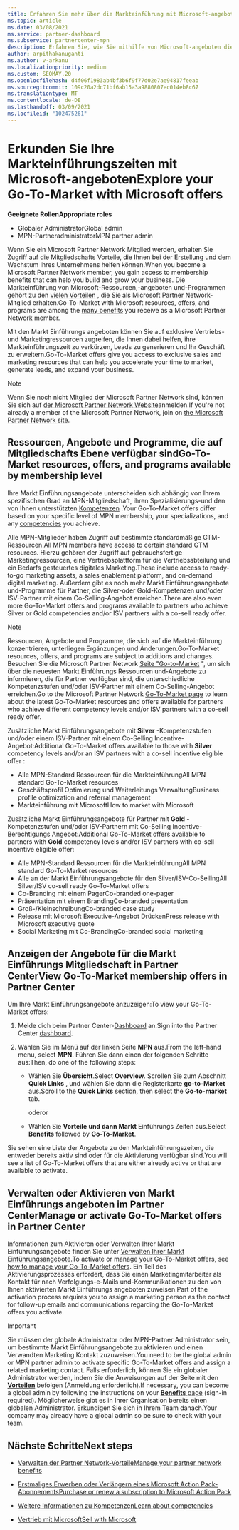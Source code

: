 ```yaml
---
title: Erfahren Sie mehr über die Markteinführung mit Microsoft-angeboten
ms.topic: article
ms.date: 03/08/2021
ms.service: partner-dashboard
ms.subservice: partnercenter-mpn
description: Erfahren Sie, wie Sie mithilfe von Microsoft-angeboten die Markteinführungszeit beschleunigen, Leads generieren und Ihr Unternehmen erweitern können.
author: arpithakanuganti
ms.author: v-arkanu
ms.localizationpriority: medium
ms.custom: SEOMAY.20
ms.openlocfilehash: d4f06f1983ab4bf3b6f9f77d02e7ae94817feeab
ms.sourcegitcommit: 109c20a2dc71bf6ab15a3a9880807ec014eb8c67
ms.translationtype: MT
ms.contentlocale: de-DE
ms.lasthandoff: 03/09/2021
ms.locfileid: "102475261"
---
```

# <a name="explore-your-go-to-market-with-microsoft-offers"></a><span data-ttu-id="8f57f-103">Erkunden Sie Ihre Markteinführungszeiten mit Microsoft-angeboten</span><span class="sxs-lookup"><span data-stu-id="8f57f-103">Explore your Go-To-Market with Microsoft offers</span></span>

<span data-ttu-id="8f57f-104">**Geeignete Rollen**</span><span class="sxs-lookup"><span data-stu-id="8f57f-104">**Appropriate roles**</span></span>

- <span data-ttu-id="8f57f-105">Globaler Administrator</span><span class="sxs-lookup"><span data-stu-id="8f57f-105">Global admin</span></span>
- <span data-ttu-id="8f57f-106">MPN-Partneradministrator</span><span class="sxs-lookup"><span data-stu-id="8f57f-106">MPN partner admin</span></span>

<span data-ttu-id="8f57f-107">Wenn Sie ein Microsoft Partner Network Mitglied werden, erhalten Sie Zugriff auf die Mitgliedschafts Vorteile, die Ihnen bei der Erstellung und dem Wachstum Ihres Unternehmens helfen können.</span><span class="sxs-lookup"><span data-stu-id="8f57f-107">When you become a Microsoft Partner Network member, you gain access to membership benefits that can help you build and grow your business.</span></span> <span data-ttu-id="8f57f-108">Die Markteinführung von Microsoft-Ressourcen,-angeboten und-Programmen gehört zu den [vielen Vorteilen](https://partner.microsoft.com/manage-your-partner-network-benefits) , die Sie als Microsoft Partner Network-Mitglied erhalten.</span><span class="sxs-lookup"><span data-stu-id="8f57f-108">Go-To-Market with Microsoft resources, offers, and programs are among the [many benefits](https://partner.microsoft.com/manage-your-partner-network-benefits) you receive as a Microsoft Partner Network member.</span></span>

<span data-ttu-id="8f57f-109">Mit den Markt Einführungs angeboten können Sie auf exklusive Vertriebs-und Marketingressourcen zugreifen, die Ihnen dabei helfen, ihre Markteinführungszeit zu verkürzen, Leads zu generieren und Ihr Geschäft zu erweitern.</span><span class="sxs-lookup"><span data-stu-id="8f57f-109">Go-To-Market offers give you access to exclusive sales and marketing resources that can help you accelerate your time to market, generate leads, and expand your business.</span></span>

>[!NOTE]
><span data-ttu-id="8f57f-110">Wenn Sie noch nicht Mitglied der Microsoft Partner Network sind, können Sie sich auf [der Microsoft Partner Network Website](https://partner.microsoft.com/membership)anmelden.</span><span class="sxs-lookup"><span data-stu-id="8f57f-110">If you're not already a member of the Microsoft Partner Network, join on [the Microsoft Partner Network site](https://partner.microsoft.com/membership).</span></span>

## <a name="go-to-market-resources-offers-and-programs-available-by-membership-level"></a><span data-ttu-id="8f57f-111">Ressourcen, Angebote und Programme, die auf Mitgliedschafts Ebene verfügbar sind</span><span class="sxs-lookup"><span data-stu-id="8f57f-111">Go-To-Market resources, offers, and programs available by membership level</span></span>

<span data-ttu-id="8f57f-112">Ihre Markt Einführungsangebote unterscheiden sich abhängig von Ihrem spezifischen Grad an MPN-Mitgliedschaft, ihren Spezialisierungs-und den von Ihnen unterstützten [Kompetenzen](learn-about-competencies.md) .</span><span class="sxs-lookup"><span data-stu-id="8f57f-112">Your Go-To-Market offers differ based on your specific level of MPN membership, your specializations, and any [competencies](learn-about-competencies.md) you achieve.</span></span>

<span data-ttu-id="8f57f-113">Alle MPN-Mitglieder haben Zugriff auf bestimmte standardmäßige GTM-Ressourcen.</span><span class="sxs-lookup"><span data-stu-id="8f57f-113">All MPN members have access to certain standard GTM resources.</span></span> <span data-ttu-id="8f57f-114">Hierzu gehören der Zugriff auf gebrauchsfertige Marketingressourcen, eine Vertriebsplattform für die Vertriebsabteilung und ein Bedarfs gesteuertes digitales Marketing.</span><span class="sxs-lookup"><span data-stu-id="8f57f-114">These include access to ready-to-go marketing assets, a sales enablement platform, and on-demand digital marketing.</span></span> <span data-ttu-id="8f57f-115">Außerdem gibt es noch mehr Markt Einführungsangebote und-Programme für Partner, die Silver-oder Gold-Kompetenzen und/oder ISV-Partner mit einem Co-Selling-Angebot erreichen.</span><span class="sxs-lookup"><span data-stu-id="8f57f-115">There are also even more Go-To-Market offers and programs available to partners who achieve Silver or Gold competencies and/or ISV partners with a co-sell ready offer.</span></span>

>[!NOTE]
><span data-ttu-id="8f57f-116">Ressourcen, Angebote und Programme, die sich auf die Markteinführung konzentrieren, unterliegen Ergänzungen und Änderungen.</span><span class="sxs-lookup"><span data-stu-id="8f57f-116">Go-To-Market resources, offers, and programs are subject to additions and changes.</span></span> <span data-ttu-id="8f57f-117">Besuchen Sie die Microsoft Partner Network [Seite "Go-to-Market](https://partner.microsoft.com/membership/go-to-market) ", um sich über die neuesten Markt Einführungs Ressourcen und-Angebote zu informieren, die für Partner verfügbar sind, die unterschiedliche Kompetenzstufen und/oder ISV-Partner mit einem Co-Selling-Angebot erreichen.</span><span class="sxs-lookup"><span data-stu-id="8f57f-117">Go to the Microsoft Partner Network [Go-To-Market page](https://partner.microsoft.com/membership/go-to-market) to learn about the latest Go-To-Market resources and offers available for partners who achieve different competency levels and/or ISV partners with a co-sell ready offer.</span></span>

<span data-ttu-id="8f57f-118">Zusätzliche Markt Einführungsangebote mit **Silver** -Kompetenzstufen und/oder einem ISV-Partner mit einem Co-Selling Incentive-Angebot:</span><span class="sxs-lookup"><span data-stu-id="8f57f-118">Additional Go-To-Market offers available to those with **Silver** competency levels and/or an ISV partners with a co-sell incentive eligible offer :</span></span>

- <span data-ttu-id="8f57f-119">Alle MPN-Standard Ressourcen für die Markteinführung</span><span class="sxs-lookup"><span data-stu-id="8f57f-119">All MPN standard Go-To-Market resources</span></span>
- <span data-ttu-id="8f57f-120">Geschäftsprofil Optimierung und Weiterleitungs Verwaltung</span><span class="sxs-lookup"><span data-stu-id="8f57f-120">Business profile optimization and referral management</span></span>
- <span data-ttu-id="8f57f-121">Markteinführung mit Microsoft</span><span class="sxs-lookup"><span data-stu-id="8f57f-121">How to market with Microsoft</span></span>

<span data-ttu-id="8f57f-122">Zusätzliche Markt Einführungsangebote für Partner mit **Gold** -Kompetenzstufen und/oder ISV-Partnern mit Co-Selling Incentive-Berechtigungs Angebot:</span><span class="sxs-lookup"><span data-stu-id="8f57f-122">Additional Go-To-Market offers available to partners with **Gold** competency levels and/or ISV partners with co-sell incentive eligible offer:</span></span>

- <span data-ttu-id="8f57f-123">Alle MPN-Standard Ressourcen für die Markteinführung</span><span class="sxs-lookup"><span data-stu-id="8f57f-123">All MPN standard Go-To-Market resources</span></span>
- <span data-ttu-id="8f57f-124">Alle an der Markt Einführungsangebote für den Silver/ISV-Co-Selling</span><span class="sxs-lookup"><span data-stu-id="8f57f-124">All Silver/ISV co-sell ready Go-To-Market offers</span></span>
- <span data-ttu-id="8f57f-125">Co-Branding mit einem Pager</span><span class="sxs-lookup"><span data-stu-id="8f57f-125">Co-branded one-pager</span></span>
- <span data-ttu-id="8f57f-126">Präsentation mit einem Branding</span><span class="sxs-lookup"><span data-stu-id="8f57f-126">Co-branded presentation</span></span>
- <span data-ttu-id="8f57f-127">Groß-/Kleinschreibung</span><span class="sxs-lookup"><span data-stu-id="8f57f-127">Co-branded case study</span></span>
- <span data-ttu-id="8f57f-128">Release mit Microsoft Executive-Angebot Drücken</span><span class="sxs-lookup"><span data-stu-id="8f57f-128">Press release with Microsoft executive quote</span></span>
- <span data-ttu-id="8f57f-129">Social Marketing mit Co-Branding</span><span class="sxs-lookup"><span data-stu-id="8f57f-129">Co-branded social marketing</span></span>

## <a name="view-go-to-market-membership-offers-in-partner-center"></a><span data-ttu-id="8f57f-130">Anzeigen der Angebote für die Markt Einführungs Mitgliedschaft in Partner Center</span><span class="sxs-lookup"><span data-stu-id="8f57f-130">View Go-To-Market membership offers in Partner Center</span></span>

<span data-ttu-id="8f57f-131">Um Ihre Markt Einführungsangebote anzuzeigen:</span><span class="sxs-lookup"><span data-stu-id="8f57f-131">To view your Go-To-Market offers:</span></span>

1. <span data-ttu-id="8f57f-132">Melde dich beim Partner Center-[Dashboard](https://partner.microsoft.com/dashboard) an.</span><span class="sxs-lookup"><span data-stu-id="8f57f-132">Sign into the Partner Center [dashboard](https://partner.microsoft.com/dashboard).</span></span>

2. <span data-ttu-id="8f57f-133">Wählen Sie im Menü auf der linken Seite **MPN** aus.</span><span class="sxs-lookup"><span data-stu-id="8f57f-133">From the left-hand menu, select **MPN**.</span></span> <span data-ttu-id="8f57f-134">Führen Sie dann einen der folgenden Schritte aus:</span><span class="sxs-lookup"><span data-stu-id="8f57f-134">Then, do one of the following steps:</span></span>

   - <span data-ttu-id="8f57f-135">Wählen Sie **Übersicht**.</span><span class="sxs-lookup"><span data-stu-id="8f57f-135">Select **Overview**.</span></span> <span data-ttu-id="8f57f-136">Scrollen Sie zum Abschnitt **Quick Links** , und wählen Sie dann die Registerkarte **go-to-Market** aus.</span><span class="sxs-lookup"><span data-stu-id="8f57f-136">Scroll to the **Quick Links** section, then select the **Go-to-market** tab.</span></span>

     <span data-ttu-id="8f57f-137">oder</span><span class="sxs-lookup"><span data-stu-id="8f57f-137">or</span></span>

   - <span data-ttu-id="8f57f-138">Wählen Sie **Vorteile** **und dann Markt** Einführungs Zeiten aus.</span><span class="sxs-lookup"><span data-stu-id="8f57f-138">Select **Benefits** followed by **Go-To-Market**.</span></span>

<span data-ttu-id="8f57f-139">Sie sehen eine Liste der Angebote zu den Markteinführungszeiten, die entweder bereits aktiv sind oder für die Aktivierung verfügbar sind.</span><span class="sxs-lookup"><span data-stu-id="8f57f-139">You will see a list of Go-To-Market offers that are either already active or that are available to activate.</span></span>

## <a name="manage-or-activate-go-to-market-offers-in-partner-center"></a><span data-ttu-id="8f57f-140">Verwalten oder Aktivieren von Markt Einführungs angeboten im Partner Center</span><span class="sxs-lookup"><span data-stu-id="8f57f-140">Manage or activate Go-To-Market offers in Partner Center</span></span>

<span data-ttu-id="8f57f-141">Informationen zum Aktivieren oder Verwalten Ihrer Markt Einführungsangebote finden Sie unter [Verwalten Ihrer Markt Einführungsangebote](manage-your-partner-network-benefits.md#manage-go-to-market-offers).</span><span class="sxs-lookup"><span data-stu-id="8f57f-141">To activate or manage your Go-To-Market offers, see [how to manage your Go-To-Market offers](manage-your-partner-network-benefits.md#manage-go-to-market-offers).</span></span> <span data-ttu-id="8f57f-142">Ein Teil des Aktivierungsprozesses erfordert, dass Sie einen Marketingmitarbeiter als Kontakt für nach Verfolgungs-e-Mails und-Kommunikationen zu den von Ihnen aktivierten Markt Einführungs angeboten zuweisen.</span><span class="sxs-lookup"><span data-stu-id="8f57f-142">Part of the activation process requires you to assign a marketing person as the contact for follow-up emails and communications regarding the Go-To-Market offers you activate.</span></span>

>[!IMPORTANT]
><span data-ttu-id="8f57f-143">Sie müssen der globale Administrator oder MPN-Partner Administrator sein, um bestimmte Markt Einführungsangebote zu aktivieren und einen Verwandten Marketing Kontakt zuzuweisen.</span><span class="sxs-lookup"><span data-stu-id="8f57f-143">You need to be the global admin or MPN partner admin to activate specific Go-To-Market offers and assign a related marketing contact.</span></span> <span data-ttu-id="8f57f-144">Falls erforderlich, können Sie ein globaler Administrator werden, indem Sie die Anweisungen auf der Seite mit den [ **Vorteilen**](https://partnercenter.microsoft.com/pcv/partnership/benefits) befolgen (Anmeldung erforderlich).</span><span class="sxs-lookup"><span data-stu-id="8f57f-144">If necessary, you can become a global admin by following the instructions on your [**Benefits** page](https://partnercenter.microsoft.com/pcv/partnership/benefits) (sign-in required).</span></span> <span data-ttu-id="8f57f-145">Möglicherweise gibt es in Ihrer Organisation bereits einen globalen Administrator. Erkundigen Sie sich in Ihrem Team danach.</span><span class="sxs-lookup"><span data-stu-id="8f57f-145">Your company may already have a global admin so be sure to check with your team.</span></span>

## <a name="next-steps"></a><span data-ttu-id="8f57f-146">Nächste Schritte</span><span class="sxs-lookup"><span data-stu-id="8f57f-146">Next steps</span></span>

- [<span data-ttu-id="8f57f-147">Verwalten der Partner Network-Vorteile</span><span class="sxs-lookup"><span data-stu-id="8f57f-147">Manage your partner network benefits</span></span>](manage-your-partner-network-benefits.md)

- [<span data-ttu-id="8f57f-148">Erstmaliges Erwerben oder Verlängern eines Microsoft Action Pack-Abonnements</span><span class="sxs-lookup"><span data-stu-id="8f57f-148">Purchase or renew a subscription to Microsoft Action Pack</span></span>](mpn-get-action-pack.md)

- [<span data-ttu-id="8f57f-149">Weitere Informationen zu Kompetenzen</span><span class="sxs-lookup"><span data-stu-id="8f57f-149">Learn about competencies</span></span>](learn-about-competencies.md)

- [<span data-ttu-id="8f57f-150">Vertrieb mit Microsoft</span><span class="sxs-lookup"><span data-stu-id="8f57f-150">Sell with Microsoft</span></span>](https://partner.microsoft.com/membership/sell-with-microsoft)
